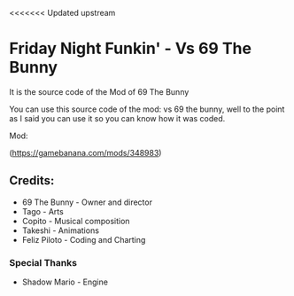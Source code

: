 <<<<<<< Updated upstream
# Friday Night Funkin' - Vs 69 The Bunny
 It is the source code of the Mod of 69 The Bunny

You can use this source code of the mod: vs 69 the bunny, well to the point as I said you can use it so you can know how it was coded.

Mod:

(https://gamebanana.com/mods/348983)

## Credits:
* 69 The Bunny - Owner and director
* Tago - Arts
* Copito - Musical composition
* Takeshi - Animations
* Feliz Piloto - Coding and Charting

### Special Thanks
* Shadow Mario - Engine
